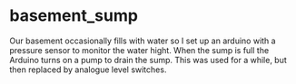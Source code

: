 # basement_sump

Our basement occasionally fills with water so I set up an arduino with a pressure sensor to monitor the water hight. When the sump is full the Arduino turns on a pump to drain the sump.
This was used for a while, but then replaced by analogue level switches.